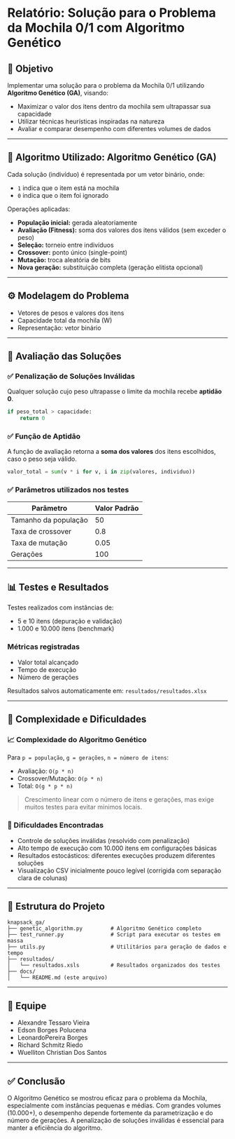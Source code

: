 # Relatório: Solução para o Problema da Mochila 0/1 com Algoritmo Genético

## 🎯 Objetivo

Implementar uma solução para o problema da Mochila 0/1 utilizando **Algoritmo Genético (GA)**, visando:

- Maximizar o valor dos itens dentro da mochila sem ultrapassar sua capacidade
- Utilizar técnicas heurísticas inspiradas na natureza
- Avaliar e comparar desempenho com diferentes volumes de dados

---

## 🧠 Algoritmo Utilizado: Algoritmo Genético (GA)

Cada solução (indivíduo) é representada por um vetor binário, onde:

- `1` indica que o item está na mochila
- `0` indica que o item foi ignorado

Operações aplicadas:

- **População inicial:** gerada aleatoriamente
- **Avaliação (Fitness):** soma dos valores dos itens válidos (sem exceder o peso)
- **Seleção:** torneio entre indivíduos
- **Crossover:** ponto único (single-point)
- **Mutação:** troca aleatória de bits
- **Nova geração:** substituição completa (geração elitista opcional)

---

## ⚙️ Modelagem do Problema

- Vetores de pesos e valores dos itens
- Capacidade total da mochila (W)
- Representação: vetor binário

---

## 🧪 Avaliação das Soluções

### ✅ Penalização de Soluções Inválidas

Qualquer solução cujo peso ultrapasse o limite da mochila recebe **aptidão 0**.

```python
if peso_total > capacidade:
    return 0
```

### ✅ Função de Aptidão

A função de avaliação retorna a **soma dos valores** dos itens escolhidos, caso o peso seja válido.

```python
valor_total = sum(v * i for v, i in zip(valores, individuo))
```

### ✅ Parâmetros utilizados nos testes

| Parâmetro            | Valor Padrão |
|----------------------|--------------|
| Tamanho da população | 50           |
| Taxa de crossover    | 0.8          |
| Taxa de mutação      | 0.05         |
| Gerações             | 100          |

---

## 📊 Testes e Resultados

Testes realizados com instâncias de:

- 5 e 10 itens (depuração e validação)
- 1.000 e 10.000 itens (benchmark)

### Métricas registradas

- Valor total alcançado
- Tempo de execução
- Número de gerações

Resultados salvos automaticamente em: `resultados/resultados.xlsx`

---

## 🧮 Complexidade e Dificuldades

### 📈 Complexidade do Algoritmo Genético

Para `p = população`, `g = gerações`, `n = número de itens`:

- Avaliação: `O(p * n)`
- Crossover/Mutação: `O(p * n)`
- Total: `O(g * p * n)`

> Crescimento linear com o número de itens e gerações, mas exige muitos testes para evitar mínimos locais.

### 🧱 Dificuldades Encontradas

- Controle de soluções inválidas (resolvido com penalização)
- Alto tempo de execução com 10.000 itens em configurações básicas
- Resultados estocásticos: diferentes execuções produzem diferentes soluções
- Visualização CSV inicialmente pouco legível (corrigida com separação clara de colunas)

---

## 📁 Estrutura do Projeto

```
knapsack_ga/
├── genetic_algorithm.py         # Algoritmo Genético completo
├── test_runner.py               # Script para executar os testes em massa
├── utils.py                     # Utilitários para geração de dados e tempo
├── resultados/
│   └── resultados.xsls          # Resultados organizados dos testes
├── docs/
│   └── README.md (este arquivo)
```

---

## 👥 Equipe

- Alexandre Tessaro Vieira
- Edson Borges Polucena
- LeonardoPereira Borges
- Richard Schmitz Riedo
- Wuelliton Christian Dos Santos

---

## ✅ Conclusão

O Algoritmo Genético se mostrou eficaz para o problema da Mochila, especialmente com instâncias pequenas e médias. Com grandes volumes (10.000+), o desempenho depende fortemente da parametrização e do número de gerações. A penalização de soluções inválidas é essencial para manter a eficiência do algoritmo.
